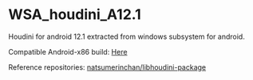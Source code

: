 # WSA_houdini_A12.1
Houdini for android 12.1 extracted from windows subsystem for android.

Compatible Android-x86 build:
[Here](https://sourceforge.net/projects/blissos-dev/files/Android-Generic/PC/aosp/gapps/12L/)

Reference repositories:
[ natsumerinchan/libhoudini-package ](https://github.com/natsumerinchan/libhoudini-package)

